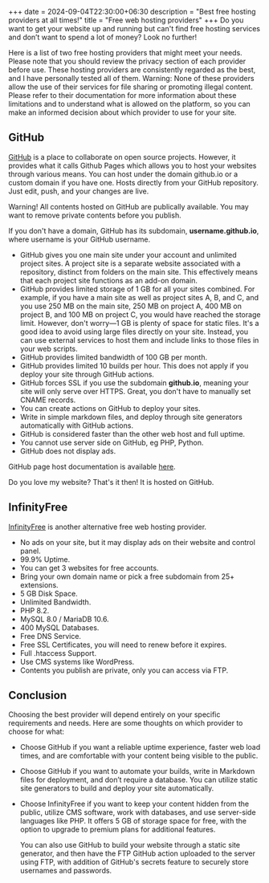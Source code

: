 +++
date = 2024-09-04T22:30:00+06:30
description = "Best free hosting providers at all times!"
title = "Free web hosting providers"
+++
Do you want to get your website up and running but can't find free hosting services and don’t want to spend a lot of money? Look no further!
<!--more-->

Here is a list of two free hosting providers that might meet your needs. Please note that you should review the privacy section of each provider before use. These hosting providers are consistently regarded as the best, and I have personally tested all of them. Warning: None of these providers allow the use of their services for file sharing or promoting illegal content. Please refer to their documentation for more information about these limitations and to understand what is allowed on the platform, so you can make an informed decision about which provider to use for your site.

## GitHub
[GitHub](https://github.com) is a place to collaborate on open source projects. However, it provides what it calls Github Pages which allows you to host your websites through various means. You can host under the domain github.io or a custom domain if you have one. Hosts directly from your GitHub repository. Just edit, push, and your changes are live.

Warning! All contents hosted on GitHub are publically available. You may want to remove private contents before you publish.

If you don't have a domain, GitHub has its subdomain, **username.github.io**, where username is your GitHub username.
* GitHub gives you one main site under your account and unlimited project sites. A project site is a separate website associated with a repository, distinct from folders on the main site. This effectively means that each project site functions as an add-on domain.
* GitHub provides limited storage of 1 GB for all your sites combined. For example, if you have a main site as well as project sites A, B, and C, and you use 250 MB on the main site, 250 MB on project A, 400 MB on project B, and 100 MB on project C, you would have reached the storage limit. However, don't worry—1 GB is plenty of space for static files. It's a good idea to avoid using large files directly on your site. Instead, you can use external services to host them and include links to those files in your web scripts.
* GitHub provides limited bandwidth of 100 GB per month.
* GitHub provides limited 10 builds per hour. This does not apply if you deploy your site through GitHub actions.
* GitHub forces SSL if you use the subdomain **github.io**, meaning your site will only serve over HTTPS. Great, you don't have to manually set CNAME records.
* You can create actions on GitHub to deploy your sites.
* Write in simple markdown files, and deploy through site generators automatically with GitHub actions.
* GitHub is considered faster than the other web host and full uptime.
* You cannot use server side on GitHub, eg PHP, Python.
* GitHub does not display ads.

GitHub page host documentation is available [here](https://pages.github.com/).

Do you love my website? That's it then! It is hosted on GitHub.

## InfinityFree
[InfinityFree](https://infinityfree.com/) is another alternative free web hosting provider.
* No ads on your site, but it may display ads on their website and control panel.
* 99.9% Uptime.
* You can get 3 websites for free accounts.
* Bring your own domain name or pick a free subdomain from 25+ extensions.
* 5 GB Disk Space.
* Unlimited Bandwidth.
* PHP 8.2.
* MySQL 8.0 / MariaDB 10.6.
* 400 MySQL Databases.
* Free DNS Service.
* Free SSL Certificates, you will need to renew before it expires.
* Full .htaccess Support.
* Use CMS systems like WordPress.
* Contents you publish are private, only you can access via FTP.

## Conclusion
Choosing the best provider will depend entirely on your specific requirements and needs. Here are some thoughts on which provider to choose for what:
* Choose GitHub if you want a reliable uptime experience, faster web load times, and are comfortable with your content being visible to the public.
* Choose GitHub if you want to automate your builds, write in Markdown files for deployment, and don’t require a database. You can utilize static site generators to build and deploy your site automatically.
* Choose InfinityFree if you want to keep your content hidden from the public, utilize CMS software, work with databases, and use server-side languages like PHP. It offers 5 GB of storage space for free, with the option to upgrade to premium plans for additional features.
	
	You can also use GitHub to build your website through a static site generator, and then have the FTP GitHub action uploaded to the server using FTP, with addition of GitHub's secrets feature to securely store usernames and passwords.